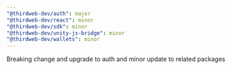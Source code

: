 ```yaml
---
"@thirdweb-dev/auth": major
"@thirdweb-dev/react": minor
"@thirdweb-dev/sdk": minor
"@thirdweb-dev/unity-js-bridge": minor
"@thirdweb-dev/wallets": minor
---
```


Breaking change and upgrade to auth and minor update to related packages
